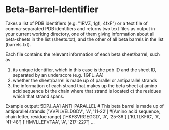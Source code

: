 # Beta-Barrel-Identifier

Takes a list of PDB identifiers (e.g. "1RVZ, 1gfl, 4fxF") or a text file of comma-separated PDB identifiers and returns two text files as output in your current working directory, one of them giving information about all beta-sheets in the list (sheets.txt), and the other of all beta barrels in the list (barrels.txt).

Each file contains the relevant information of each beta sheet/barrel, such as
1) its unique identifier, which in this case is the pdb ID and the sheet ID, separated        by an underscore (e.g. 1GFL_AA)
2) whether the sheet/barrel is made up of parallel or antiparallel strands
3) the information of each strand that makes up the beta sheet
    a) amino acid sequence
    b) the chain where that strand is located
    c) the residues which that strand spans.

Example output:
5DPJ_AA1
    ANTI-PARALLEL # This beta barrel is made up of antiparallel strands
    ['VVPILVELDGDV', 'A', '11-22'] #[Amino acid sequence, chain letter, residue range]
    ['HKFSVRGEGGD', 'A', '25-36']
    ['KLTLKFIC', 'A', '41-48']
    ['HMVLLEFVTAA', 'A', '217-227']
    ...
